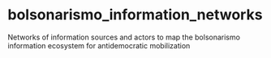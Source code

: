 # bolsonarismo_information_networks
Networks of information sources and actors to map the bolsonarismo information ecosystem for antidemocratic mobilization
